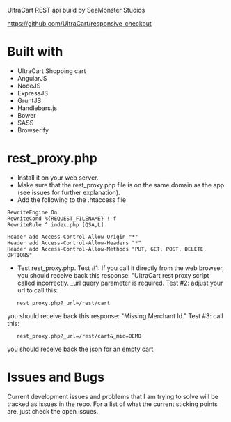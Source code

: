 UltraCart REST api build by SeaMonster Studios

https://github.com/UltraCart/responsive_checkout

Built with
====================================
 * UltraCart Shopping cart
 * AngularJS
 * NodeJS
 * ExpressJS
 * GruntJS
 * Handlebars.js
 * Bower
 * SASS
 * Browserify

rest_proxy.php
====================================
 * Install it on your web server.
 * Make sure that the rest_proxy.php file is on the same domain as the app (see issues for further explanation).
 * Add the following to the .htaccess file
`````````
RewriteEngine On
RewriteCond %{REQUEST_FILENAME} !-f
RewriteRule ^ index.php [QSA,L]

Header add Access-Control-Allow-Origin "*"
Header add Access-Control-Allow-Headers "*"
Header add Access-Control-Allow-Methods "PUT, GET, POST, DELETE, OPTIONS"
``````````````
 * Test rest_proxy.php.
   Test #1: If you call it directly from the web browser, you should receive back this response: "UltraCart rest proxy script called incorrectly.  _url query parameter is required.
   Test #2:  adjust your url to call this:
```
   rest_proxy.php?_url=/rest/cart
```
   you should receive back this response: "Missing Merchant Id."
   Test #3:  call this:
```
   rest_proxy.php?_url=/rest/cart&_mid=DEMO
```
   you should receive back the json for an empty cart.

Issues and Bugs
======================================
Current development issues and problems that I am trying to solve will be tracked as issues in the repo. For a list of what the current sticking points are, just check the open issues.